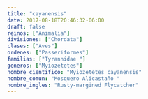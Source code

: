 ```yaml
---
title: "cayanensis"
date: 2017-08-18T20:46:32-06:00
draft: false
reinos: ["Animalia"]
divisiones: ["Chordata"]
clases: ["Aves"]
ordenes: ["Passeriformes"]
familias: ["Tyrannidae "]
generos: ["Myiozetetes"]
nombre_cientifico: "Myiozetetes cayanensis"
nombre_comun: "Mosquero Alicastaño "
nombre_ingles: "Rusty-margined Flycatcher"
---
```


